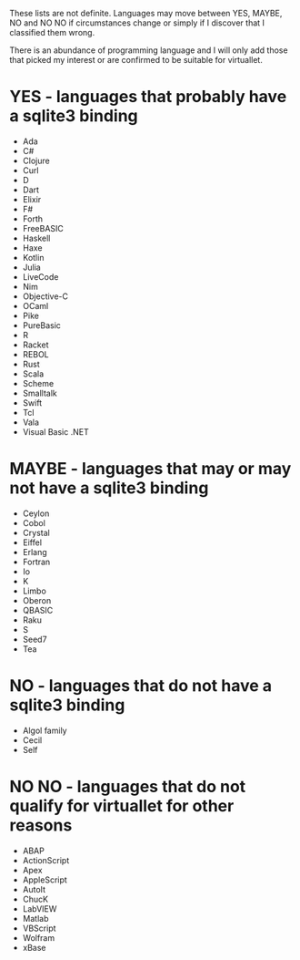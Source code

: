 These lists are not definite. Languages may move between YES, MAYBE, NO and NO NO
if circumstances change or simply if I discover that I classified them wrong.

There is an abundance of programming language and
I will only add those that picked my interest
or are confirmed to be suitable for virtuallet.

# YES - languages that probably have a sqlite3 binding
 * Ada
 * C#
 * Clojure
 * Curl
 * D
 * Dart
 * Elixir
 * F#
 * Forth
 * FreeBASIC
 * Haskell
 * Haxe
 * Kotlin
 * Julia
 * LiveCode
 * Nim
 * Objective-C
 * OCaml
 * Pike
 * PureBasic
 * R
 * Racket
 * REBOL
 * Rust
 * Scala
 * Scheme
 * Smalltalk
 * Swift
 * Tcl
 * Vala
 * Visual Basic .NET

# MAYBE - languages that may or may not have a sqlite3 binding
 * Ceylon
 * Cobol
 * Crystal
 * Eiffel
 * Erlang
 * Fortran
 * Io
 * K
 * Limbo
 * Oberon
 * QBASIC
 * Raku
 * S
 * Seed7
 * Tea

# NO - languages that do not have a sqlite3 binding
 * Algol family
 * Cecil
 * Self

# NO NO - languages that do not qualify for virtuallet for other reasons
 * ABAP
 * ActionScript
 * Apex
 * AppleScript
 * AutoIt
 * ChucK
 * LabVIEW
 * Matlab
 * VBScript
 * Wolfram
 * xBase
